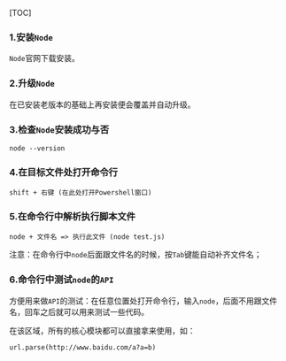 [TOC]

### 1.安装`Node`

`Node`官网下载安装。

### 2.升级`Node`

在已安装老版本的基础上再安装便会覆盖并自动升级。

### 3.检查`Node`安装成功与否

```
node --version
```

### 4.在目标文件处打开命令行

```
shift + 右键 (在此处打开Powershell窗口)
```

### 5.在命令行中解析执行脚本文件

```
node + 文件名 => 执行此文件 (node test.js)
```

注意：在命令行中`node`后面跟文件名的时候，按`Tab`键能自动补齐文件名；

### 6.命令行中测试`node`的`API`

方便用来做`API`的测试：在任意位置处打开命令行，输入`node`，后面不用跟文件名，回车之后就可以用来测试一些代码。

在该区域，所有的核心模块都可以直接拿来使用，如：

```
url.parse(http://www.baidu.com/a?a=b)
```



